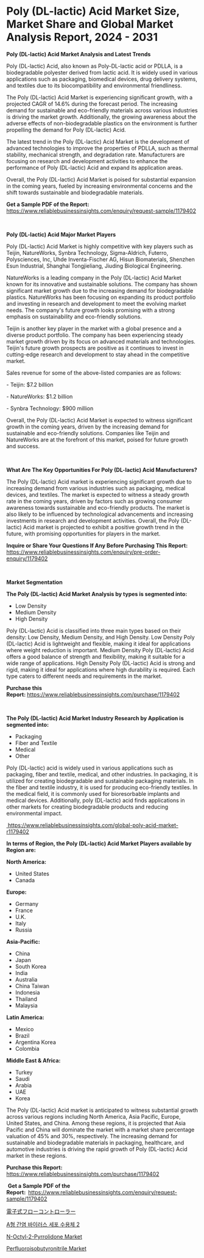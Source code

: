 <p><h1>Poly (DL-lactic) Acid Market Size, Market Share and Global Market Analysis Report, 2024 - 2031</h1></p><p><strong>Poly (DL-lactic) Acid Market Analysis and Latest Trends</strong></p>
<p><p>Poly (DL-lactic) Acid, also known as Poly-DL-lactic acid or PDLLA, is a biodegradable polyester derived from lactic acid. It is widely used in various applications such as packaging, biomedical devices, drug delivery systems, and textiles due to its biocompatibility and environmental friendliness.</p><p>The Poly (DL-lactic) Acid Market is experiencing significant growth, with a projected CAGR of 14.6% during the forecast period. The increasing demand for sustainable and eco-friendly materials across various industries is driving the market growth. Additionally, the growing awareness about the adverse effects of non-biodegradable plastics on the environment is further propelling the demand for Poly (DL-lactic) Acid.</p><p>The latest trend in the Poly (DL-lactic) Acid Market is the development of advanced technologies to improve the properties of PDLLA, such as thermal stability, mechanical strength, and degradation rate. Manufacturers are focusing on research and development activities to enhance the performance of Poly (DL-lactic) Acid and expand its application areas.</p><p>Overall, the Poly (DL-lactic) Acid Market is poised for substantial expansion in the coming years, fueled by increasing environmental concerns and the shift towards sustainable and biodegradable materials.</p></p>
<p><strong>Get a Sample PDF of the Report:&nbsp;</strong> <a href="https://www.reliablebusinessinsights.com/enquiry/request-sample/1179402">https://www.reliablebusinessinsights.com/enquiry/request-sample/1179402</a></p>
<p>&nbsp;</p>
<p><strong>Poly (DL-lactic) Acid Major Market Players</strong></p>
<p><p>Poly (DL-lactic) Acid Market is highly competitive with key players such as Teijin, NatureWorks, Synbra Technology, Sigma-Aldrich, Futerro, Polysciences, Inc, Uhde Inventa-Fischer AG, Hisun Biomaterials, Shenzhen Esun Industrial, Shanghai Tongjieliang, Jiuding Biological Engineering. </p><p>NatureWorks is a leading company in the Poly (DL-lactic) Acid Market known for its innovative and sustainable solutions. The company has shown significant market growth due to the increasing demand for biodegradable plastics. NatureWorks has been focusing on expanding its product portfolio and investing in research and development to meet the evolving market needs. The company's future growth looks promising with a strong emphasis on sustainability and eco-friendly solutions.</p><p>Teijin is another key player in the market with a global presence and a diverse product portfolio. The company has been experiencing steady market growth driven by its focus on advanced materials and technologies. Teijin's future growth prospects are positive as it continues to invest in cutting-edge research and development to stay ahead in the competitive market.</p><p>Sales revenue for some of the above-listed companies are as follows:</p><p>- Teijin: $7.2 billion</p><p>- NatureWorks: $1.2 billion</p><p>- Synbra Technology: $900 million</p><p>Overall, the Poly (DL-lactic) Acid Market is expected to witness significant growth in the coming years, driven by the increasing demand for sustainable and eco-friendly solutions. Companies like Teijin and NatureWorks are at the forefront of this market, poised for future growth and success.</p></p>
<p>&nbsp;</p>
<p><strong>What Are The Key Opportunities For Poly (DL-lactic) Acid Manufacturers?</strong></p>
<p><p>The Poly (DL-lactic) Acid market is experiencing significant growth due to increasing demand from various industries such as packaging, medical devices, and textiles. The market is expected to witness a steady growth rate in the coming years, driven by factors such as growing consumer awareness towards sustainable and eco-friendly products. The market is also likely to be influenced by technological advancements and increasing investments in research and development activities. Overall, the Poly (DL-lactic) Acid market is projected to exhibit a positive growth trend in the future, with promising opportunities for players in the market.</p></p>
<p><strong>Inquire or Share Your Questions If Any Before Purchasing This Report:</strong> <a href="https://www.reliablebusinessinsights.com/enquiry/pre-order-enquiry/1179402">https://www.reliablebusinessinsights.com/enquiry/pre-order-enquiry/1179402</a></p>
<p>&nbsp;</p>
<p><strong>Market Segmentation</strong></p>
<p><strong>The Poly (DL-lactic) Acid Market Analysis by types is segmented into:</strong></p>
<p><ul><li>Low Density</li><li>Medium Density</li><li>High Density</li></ul></p>
<p><p>Poly (DL-lactic) Acid is classified into three main types based on their density: Low Density, Medium Density, and High Density. Low Density Poly (DL-lactic) Acid is lightweight and flexible, making it ideal for applications where weight reduction is important. Medium Density Poly (DL-lactic) Acid offers a good balance of strength and flexibility, making it suitable for a wide range of applications. High Density Poly (DL-lactic) Acid is strong and rigid, making it ideal for applications where high durability is required. Each type caters to different needs and requirements in the market.</p></p>
<p><strong>Purchase this Report:&nbsp;</strong><a href="https://www.reliablebusinessinsights.com/purchase/1179402">https://www.reliablebusinessinsights.com/purchase/1179402</a></p>
<p>&nbsp;</p>
<p><strong>The Poly (DL-lactic) Acid Market Industry Research by Application is segmented into:</strong></p>
<p><ul><li>Packaging</li><li>Fiber and Textile</li><li>Medical</li><li>Other</li></ul></p>
<p><p>Poly (DL-lactic) acid is widely used in various applications such as packaging, fiber and textile, medical, and other industries. In packaging, it is utilized for creating biodegradable and sustainable packaging materials. In the fiber and textile industry, it is used for producing eco-friendly textiles. In the medical field, it is commonly used for bioresorbable implants and medical devices. Additionally, poly (DL-lactic) acid finds applications in other markets for creating biodegradable products and reducing environmental impact.</p></p>
<p><a href="https://www.reliablebusinessinsights.com/global-poly-acid-market-r1179402">&nbsp;https://www.reliablebusinessinsights.com/global-poly-acid-market-r1179402</a></p>
<p><strong>In terms of Region, the Poly (DL-lactic) Acid Market Players available by Region are:</strong></p>
<p>
    <p> <strong> North America: </strong>
        <ul>
            <li>United States</li>
            <li>Canada</li>
        </ul>
        </p> 
    <p> <strong> Europe: </strong>
        <ul>
            <li>Germany</li>
            <li>France</li>
            <li>U.K.</li>
            <li>Italy</li>
            <li>Russia</li>
        </ul>
        </p> 
    <p> <strong> Asia-Pacific: </strong>
        <ul>
            <li>China</li>
            <li>Japan</li>
            <li>South Korea</li>
            <li>India</li>
            <li>Australia</li>
            <li>China Taiwan</li>
            <li>Indonesia</li>
            <li>Thailand</li>
            <li>Malaysia</li>
        </ul>
        </p> 
    <p> <strong> Latin America: </strong>
        <ul>
            <li>Mexico</li>
            <li>Brazil</li>
            <li>Argentina Korea</li>
            <li>Colombia</li>
        </ul>
        </p> 
    <p> <strong> Middle East & Africa: </strong>
        <ul>
            <li>Turkey</li>
            <li>Saudi</li>
            <li>Arabia</li>
            <li>UAE</li>
            <li>Korea</li>
        </ul>
    </p>
    </p>
<p><p>The Poly (DL-lactic) Acid market is anticipated to witness substantial growth across various regions including North America, Asia Pacific, Europe, United States, and China. Among these regions, it is projected that Asia Pacific and China will dominate the market with a market share percentage valuation of 45% and 30%, respectively. The increasing demand for sustainable and biodegradable materials in packaging, healthcare, and automotive industries is driving the rapid growth of Poly (DL-lactic) Acid market in these regions.</p></p>
<p><strong>Purchase this Report: </strong><a href="https://www.reliablebusinessinsights.com/purchase/1179402">https://www.reliablebusinessinsights.com/purchase/1179402</a></p>
<p>&nbsp;<strong>Get a Sample PDF of the Report:&nbsp;&nbsp;</strong><a href="https://www.reliablebusinessinsights.com/enquiry/request-sample/1179402">https://www.reliablebusinessinsights.com/enquiry/request-sample/1179402</a></p>
<p><strong></strong></p>
<p><p><a href="https://github.com/nxboeu02965442/Market-Research-Report-List-2/blob/main/7851825137196.md">電子式フローコントローラー</a></p><p><a href="https://github.com/fredrickeglers/Market-Research-Report-List-2/blob/main/9088180142701.md">A형 간염 바이러스 세포 수용체 2</a></p><p><a href="https://github.com/cecuraprangm/Market-Research-Report-List-3/blob/main/n-octyl-2-pyrrolidone-market.md">N-Octyl-2-Pyrrolidone Market</a></p><p><a href="https://github.com/fiixsa/Market-Research-Report-List-3/blob/main/perfluoroisobutyronitrile-market.md">Perfluoroisobutyronitrile Market</a></p></p>